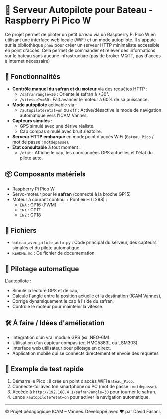 # 🚤 Serveur Autopilote pour Bateau - Raspberry Pi Pico W

Ce projet permet de piloter un petit bateau via un Raspberry Pi Pico W en utilisant une interface web locale (WiFi) et un mode autopilote. Il s'appuie sur la bibliothèque `phew` pour créer un serveur HTTP minimaliste accessible en point d'accès.
Cela permet de commander et relever des informations sur le bateau sans aucune infrastructure (pas de broker MQTT, pas d'accès à internet nécessaire)

## 🧩 Fonctionnalités

- **Contrôle manuel du safran et du moteur** via des requêtes HTTP :
  - `/safran?angle=30` : Oriente le safran à +30°.
  - `/vitesse?v=60` : Fait avancer le moteur à 60% de sa puissance.
- **Mode autopilote** activable via :
  - `/autopilote?etat=on` ou `off` : Active/désactive le mode de navigation automatique vers l'ICAM Vannes.
- **Capteurs simulés** :
  - GPS simulé avec une dérive réaliste.
  - Cap compas simulé avec bruit aléatoire.
- **Serveur HTTP embarqué** en mode point d'accès WiFi (`Bateau_Pico` / mot de passe : `motdepasse`).
- **État consultable** à tout moment :
  - `/etat` : Affiche le cap, les coordonnées GPS actuelles et l'état du pilote auto.

## 📦 Composants matériels

- Raspberry Pi Pico W
- Servo-moteur pour le **safran** (connecté à la broche GP15)
- Moteur à courant continu + Pont en H (L298) :
  - `ENA` : GP16 (PWM)
  - `IN1` : GP17
  - `IN2` : GP18

## 🔧 Fichiers

- `bateau_avec_pilote_auto.py` : Code principal du serveur, des capteurs simulés et du pilote automatique.
- `README.md` : Ce fichier de documentation.

## 🧠 Pilotage automatique

L'autopilote :
- Simule la lecture GPS et de cap,
- Calcule l'angle entre la position actuelle et la destination (ICAM Vannes),
- Corrige dynamiquement le cap à l'aide du safran,
- Contrôle le moteur pour maintenir la vitesse.

## 🛠️ À faire / Idées d'amélioration

- Intégration d’un vrai module GPS (ex. NEO-6M).
- Utilisation d’un capteur compas (ex. HMC5883L ou LSM303).
- Interface web utilisateur pour pilotage en direct.
- Application mobile qui se connecte directement et envoie des requêtes

## 🧪 Exemple de test rapide

1. Démarre le Pico : il crée un point d'accès WiFi `Bateau_Pico`.
2. Connecte-toi avec ton smartphone ou PC (mot de passe : `motdepasse`).
3. Accède à `http://192.168.4.1/safran?angle=30` pour tourner le safran.
4. Lance `/autopilote?etat=on` pour activer la navigation automatique.

---

© Projet pédagogique ICAM – Vannes. Développé avec ❤️ par David Fasani.

